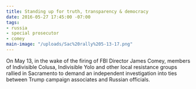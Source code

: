 ```yaml
---
title: Standing up for truth, transparency & democracy
date: 2016-05-27 17:45:00 -07:00
tags:
- russia
- special prosecutor
- comey
main-image: "/uploads/Sac%20rally%205-13-17.png"
---
```


On May 13, in the wake of the firing of FBI Director James Comey, members of Indivisible Colusa, Indivisible Yolo and other local resistance groups rallied in Sacramento to demand an independent investigation into ties between Trump campaign associates and Russian officials. 